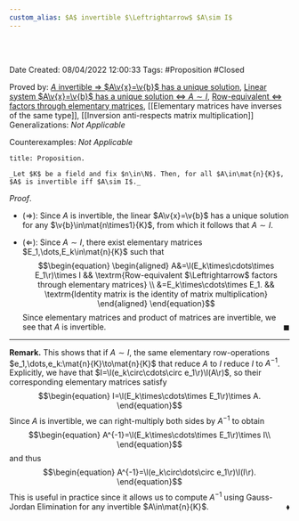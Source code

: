 ```yaml
---
custom_alias: $A$ invertible $\Leftrightarrow$ $A\sim I$
---
```


<br />
<br />

Date Created: 08/04/2022 12:00:33
Tags: #Proposition #Closed

Proved by: [$A$ invertible $\Rightarrow$ $A\v{x}=\v{b}$ has a unique solution](Invertible%20coefficient%20matrix%20implies%20unique%20solution.md), [Linear system $A\v{x}=\v{b}$ has a unique solution $\Leftrightarrow$ $A\sim I$](Linear%20system%20has%20unique%20solution%20iff%20coefficient%20matrix%20row-equivalent%20to%20identity.md), [Row-equivalent $\Leftrightarrow$ factors through elementary matrices](Row-equivalent%20iff%20factors%20through%20elementary%20matrices.md), [[Elementary matrices have inverses of the same type]], [[Inversion anti-respects matrix multiplication]]
Generalizations: _Not Applicable_

Counterexamples: _Not Applicable_

``` ad-Proposition
title: Proposition.

_Let $K$ be a field and fix $n\in\N$. Then, for all $A\in\mat{n}{K}$, $A$ is invertible iff $A\sim I$._

```

_Proof_.
* ($\Rightarrow$): Since $A$ is invertible, the linear $A\v{x}=\v{b}$ has a unique solution for any $\v{b}\in\mat{n\times1}{K}$, from which it follows that $A\sim I$.

* ($\Leftarrow$): Since $A\sim I$, there exist elementary matrices $E_1,\dots,E_k\in\mat{n}{K}$ such that
$$\begin{equation}
    \begin{aligned}
        A&=\l(E_k\times\cdots\times E_1\r)\times I && \textrm{Row-equivalent $\Leftrightarrow$ factors through elementary matrices} \\
        &=E_k\times\cdots\times E_1. && \textrm{Identity matrix is the identity of matrix multiplication}
    \end{aligned}
\end{equation}$$
Since elementary matrices and product of matrices are invertible, we see that $A$ is invertible.<span style="float:right;">$\blacksquare$</span>

---

**Remark.** This shows that if $A\sim I$, the same elementary row-operations $e_1,\dots,e_k:\mat{n}{K}\to\mat{n}{K}$ that reduce $A$ to $I$ reduce $I$ to $A^{-1}$. Explicitly, we have that $I=\l(e_k\circ\cdots\circ e_1\r)\l(A\r)$, so their corresponding elementary matrices satisfy
$$\begin{equation}
    I=\l(E_k\times\cdots\times E_1\r)\times A.
\end{equation}$$
Since $A$ is invertible, we can right-multiply both sides by $A^{-1}$ to obtain
$$\begin{equation}
    A^{-1}=\l(E_k\times\cdots\times E_1\r)\times I\\
\end{equation}$$
and thus
$$\begin{equation}
    A^{-1}=\l(e_k\circ\dots\circ e_1\r)\l(I\r).
\end{equation}$$
This is useful in practice since it allows us to compute $A^{-1}$ using Gauss-Jordan Elimination for any invertible $A\in\mat{n}{K}$.<span style="float:right;">$\blacklozenge$</span>
